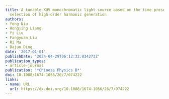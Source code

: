 ```yaml
---
title: A tunable XUV monochromatic light source based on the time preserving grating
  selection of high-order harmonic generation
authors:
- Yong Niu
- Hongjing Liang
- Yi Liu
- Fangyuan Liu
- Ri Ma
- Dajun Ding
date: '2017-01-01'
publishDate: '2024-04-29T06:12:32.834273Z'
publication_types:
- article-journal
publication: '*Chinese Physics B*'
doi: 10.1088/1674-1056/26/7/074222
links:
- name: URL
  url: https://dx.doi.org/10.1088/1674-1056/26/7/074222
---
```

